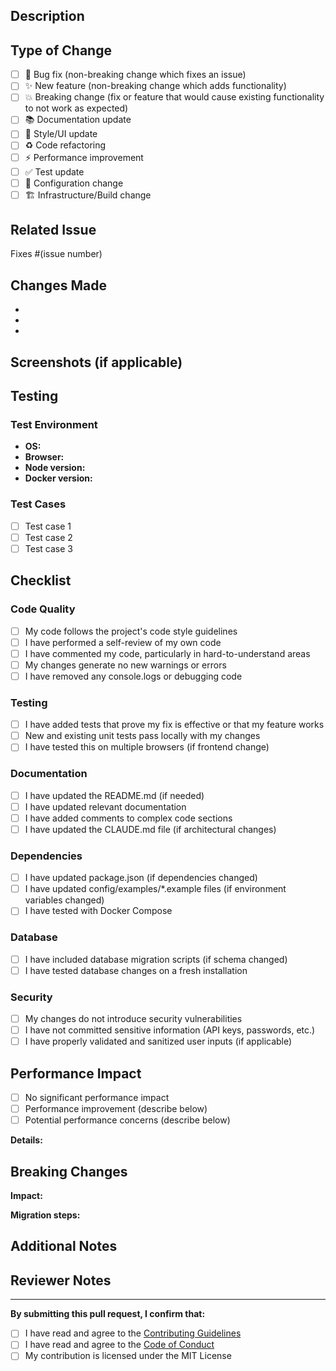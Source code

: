 ## Description

<!-- Provide a clear and concise description of your changes -->

## Type of Change

<!-- Mark the relevant option with an "x" -->

- [ ] 🐛 Bug fix (non-breaking change which fixes an issue)
- [ ] ✨ New feature (non-breaking change which adds functionality)
- [ ] 💥 Breaking change (fix or feature that would cause existing functionality to not work as expected)
- [ ] 📚 Documentation update
- [ ] 🎨 Style/UI update
- [ ] ♻️ Code refactoring
- [ ] ⚡ Performance improvement
- [ ] ✅ Test update
- [ ] 🔧 Configuration change
- [ ] 🏗️ Infrastructure/Build change

## Related Issue

<!-- Link to the issue this PR addresses -->
Fixes #(issue number)

## Changes Made

<!-- List the specific changes made in this PR -->

-
-
-

## Screenshots (if applicable)

<!-- Add screenshots to demonstrate visual changes -->

## Testing

<!-- Describe the tests you ran and how to reproduce them -->

### Test Environment
- **OS:**
- **Browser:**
- **Node version:**
- **Docker version:**

### Test Cases
- [ ] Test case 1
- [ ] Test case 2
- [ ] Test case 3

## Checklist

<!-- Mark completed items with an "x" -->

### Code Quality
- [ ] My code follows the project's code style guidelines
- [ ] I have performed a self-review of my own code
- [ ] I have commented my code, particularly in hard-to-understand areas
- [ ] My changes generate no new warnings or errors
- [ ] I have removed any console.logs or debugging code

### Testing
- [ ] I have added tests that prove my fix is effective or that my feature works
- [ ] New and existing unit tests pass locally with my changes
- [ ] I have tested this on multiple browsers (if frontend change)

### Documentation
- [ ] I have updated the README.md (if needed)
- [ ] I have updated relevant documentation
- [ ] I have added comments to complex code sections
- [ ] I have updated the CLAUDE.md file (if architectural changes)

### Dependencies
- [ ] I have updated package.json (if dependencies changed)
- [ ] I have updated config/examples/*.example files (if environment variables changed)
- [ ] I have tested with Docker Compose

### Database
- [ ] I have included database migration scripts (if schema changed)
- [ ] I have tested database changes on a fresh installation

### Security
- [ ] My changes do not introduce security vulnerabilities
- [ ] I have not committed sensitive information (API keys, passwords, etc.)
- [ ] I have properly validated and sanitized user inputs (if applicable)

## Performance Impact

<!-- Describe any performance implications -->

- [ ] No significant performance impact
- [ ] Performance improvement (describe below)
- [ ] Potential performance concerns (describe below)

**Details:**

## Breaking Changes

<!-- If this is a breaking change, describe the impact and migration path -->

**Impact:**

**Migration steps:**

## Additional Notes

<!-- Any additional information that reviewers should know -->

## Reviewer Notes

<!-- Specific areas you'd like reviewers to focus on -->

---

**By submitting this pull request, I confirm that:**
- [ ] I have read and agree to the [Contributing Guidelines](../CONTRIBUTING.md)
- [ ] I have read and agree to the [Code of Conduct](../CODE_OF_CONDUCT.md)
- [ ] My contribution is licensed under the MIT License
